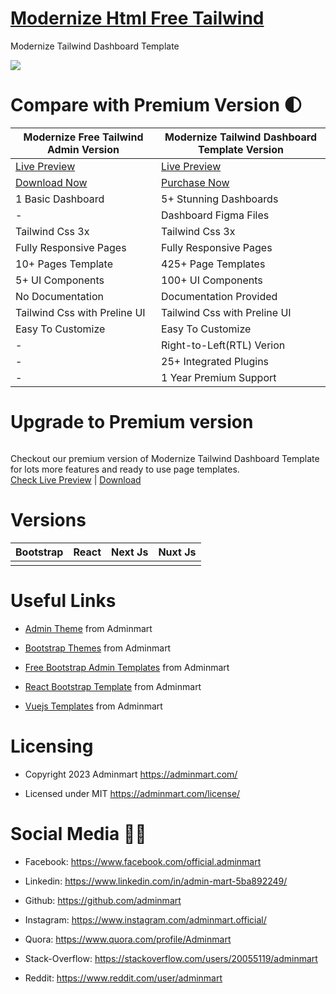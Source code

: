 # <a href="https://bootstrapdemos.adminmart.com/modernize-tailwind-free/dist/index.html/?ref=5">Modernize Html Free Tailwind</a>
Modernize Tailwind Dashboard Template

<!-- Main image of Template -->
<a target="_blank" href="https://adminmart.com/product/modernize-free-tailwind-admin/?ref=5">
  <img src="https://adminmart.com/wp-content/uploads/2024/01/modernize-tailwind.jpg" />
</a>


# Compare with Premium Version 🌓

<table>
<thead>
<tr>
<th>Modernize Free Tailwind Admin Version</th>
<th>Modernize Tailwind Dashboard Template Version</th>
</tr>
</thead>
<tbody>
<tr>
  <td>
    <a href="https://bootstrapdemos.adminmart.com/modernize-tailwind-free/dist/index.html/?ref=5">Live Preview</a>
  </td>
  <td>
  <a href="https://bootstrapdemos.adminmart.com/modernize-tailwind-pro/dist/landingpage/index.html/?ref=5">Live Preview</a>
  </td>
</tr>
<tr>
  <td>
    <a href="https://adminmart.com/product/modernize-free-tailwind-admin/?ref=5">Download Now</a>
  </td>
  <td>
    <a href="https://adminmart.com/product/modernize-tailwind-dashboard-template//?ref=5">Purchase Now</a>
  </td>
</tr>
<tr>
  <td>
  1 Basic Dashboard
  </td>
  <td>
  5+ Stunning Dashboards
  </td>
</tr>
<tr>
  <td>
  -
  </td>
  <td>
  Dashboard Figma Files
  </td>
</tr>
<tr>
  <td>
  Tailwind Css 3x
  </td>
  <td>
  Tailwind Css 3x
  </td>
</tr>
<tr>
  <td>
  Fully Responsive Pages
  </td>
  <td>
  Fully Responsive Pages
  </td>
</tr>
<tr>
  <td>
  10+ Pages Template
  </td>
  <td>
  425+ Page Templates
  </td>
</tr>
<tr>
  <td>
  5+ UI Components
  </td>
  <td>
  100+ UI Components
  </td>
</tr>
<tr>
  <td>
  No Documentation
  </td>
  <td>
  Documentation Provided
  </td>
</tr>
<tr>
  <td>
  Tailwind Css with Preline UI
  </td>
  <td>
  Tailwind Css with Preline UI
  </td>
</tr>
<tr>
  <td>
  Easy To Customize
  </td>
  <td>
  Easy To Customize
  </td>
</tr>
<tr>
  <td>
  -
  </td>
  <td>
  Right-to-Left(RTL) Verion
  </td>
</tr>
<tr>
  <td>
  -
  </td>
  <td>
  25+ Integrated Plugins
  </td>
</tr>
<tr>
  <td>
  -
  </td>
  <td>
  1 Year Premium Support
  </td>
</tr>
</tbody>
</table>

# Upgrade to Premium version

<a target="_blank" href="https://adminmart.com/product/modernize-tailwind-dashboard-template/?ref=5">
  <img src="https://adminmart.com/wp-content/uploads/2024/03/modernize-tailwind-dashboard-template-am.jpg" alt="">
</a>
<p>
  Checkout our premium version of Modernize Tailwind Dashboard Template for lots more features and ready to use page templates.<br>
  <a href="https://bootstrapdemos.adminmart.com/modernize-tailwind-pro/dist/landingpage/index.html/?ref=5">Check Live Preview</a> | <a href="https://adminmart.com/product/modernize-tailwind-dashboard-template//?ref=5">Download</a>
</p>

<!-- Versions of Template -->
# Versions
<table>
<thead>
<tr>
<th>Bootstrap</th>
<th>React</th>
<th>Next Js</th>
<th>Nuxt Js</th>
</tr>
</thead>
<tbody>
<tr>
<td>
  <a href="https://adminmart.com/product/modernize-bootstrap-5-admin-template/?ref=5" rel="nofollow" width="150px">
    <img src="https://adminmart.com/wp-content/uploads/2023/02/modernize-bootstrap-5-admin-template.png" alt="" style="max-width:150px;">
  </a>
</td>
<td>
  <a href="https://adminmart.com/product/modernize-react-mui-dashboard-theme/?ref=5" rel="nofollow" width="150px">
    <img src="https://adminmart.com/wp-content/uploads/2023/01/image_2023_01_26T10_19_25_019Z.png" alt="" style="max-width:150px;">
  </a>
</td>
<td>
  <a href="https://adminmart.com/product/modernize-next-js-admin-dashboard/?ref=5" rel="nofollow" width="150px">
    <img src="https://adminmart.com/wp-content/uploads/2023/03/modernize-next-js-admin-dashboard-1-min.png" alt="" style="max-width:150px;">
  </a>
</td>
  <td>
  <a href="https://adminmart.com/product/modernize-nuxt-js-admin-dashboard/?ref=5" rel="nofollow" width="150px">
    <img src="https://adminmart.com/wp-content/uploads/2023/02/modernize-nuxt-js-admin-dashboard.png" alt="" style="max-width:150px;">
  </a>
</td>
</td>
  
</tr>
</tbody>
</table>





<!-- Useful Links of Template -->
# Useful Links
- <p><a href="https://adminmart.com/?ref=5">Admin Theme</a> from Adminmart</p>
- <p><a href="https://adminmart.com/product/modernize-bootstrap-5-admin-template/?ref=5">Bootstrap Themes</a> from Adminmart</p>
- <p><a href="https://adminmart.com/product/modernize-free-bootstrap-5-admin-template/?ref=5">Free Bootstrap Admin Templates</a> from Adminmart</p>
- <p><a href="https://adminmart.com/product/modernize-react-mui-dashboard-theme/?ref=5">React Bootstrap Template</a> from Adminmart</p>
- <p><a href="https://adminmart.com/product/modernize-vuetify-vue-admin-dashboard/?ref=5">Vuejs Templates</a> from Adminmart</p>


<!-- Licensing of Template -->
# Licensing
- <p>Copyright 2023 Adminmart <a href="https://adminmart.com/?ref=5">https://adminmart.com/</a></p>
- <p>Licensed under MIT <a href="https://adminmart.com/license/?ref=5">https://adminmart.com/license/</a></p>


<!-- Social Media of Adminmart -->
# Social Media 👭🏼
- <p>Facebook: <a href="https://www.facebook.com/official.adminmart/?ref=5">https://www.facebook.com/official.adminmart</a></p>
- <p>Linkedin: <a href="https://www.linkedin.com/in/admin-mart-5ba892249/?ref=5">https://www.linkedin.com/in/admin-mart-5ba892249/</a></p>
- <p>Github: <a href="https://github.com/adminmart/?ref=5">https://github.com/adminmart</a></p>
- <p>Instagram: <a href="https://www.instagram.com/adminmart.official/?ref=5">https://www.instagram.com/adminmart.official/</a></p>
- <p>Quora: <a href="https://www.quora.com/profile/Adminmart/?ref=5">https://www.quora.com/profile/Adminmart</a></p>
- <p>Stack-Overflow: <a href="https://stackoverflow.com/users/20055119/adminmart/?ref=5">https://stackoverflow.com/users/20055119/adminmart</a></p>
- <p>Reddit: <a href="https://www.reddit.com/user/adminmart/?ref=5">https://www.reddit.com/user/adminmart</a></p>
